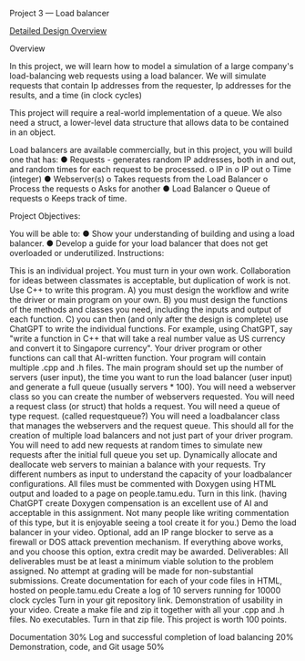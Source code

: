 Project 3 — Load balancer

[Detailed Design Overview](https://people.tamu.edu/~uzma_hamid/)

Overview

In this project, we will learn how to model a simulation of a large company's load-balancing web requests using a load balancer. We will simulate requests that contain Ip addresses from the requester, Ip addresses for the results, and a time (in clock cycles)

This project will require a real-world implementation of a queue. We also need a struct, a lower-level data structure that allows data to be contained in an object.

Load balancers are available commercially, but in this project, you will build one that has: ● Requests - generates random IP addresses, both in and out, and random times for each request to be processed. o IP in o IP out o Time (integer) ● Webserver(s) o Takes requests from the Load Balancer o Process the requests o Asks for another ● Load Balancer o Queue of requests o Keeps track of time.

Project Objectives:

You will be able to: ● Show your understanding of building and using a load balancer. ● Develop a guide for your load balancer that does not get overloaded or underutilized. Instructions:

This is an individual project. You must turn in your own work.
Collaboration for ideas between classmates is acceptable, but duplication of work is not.
Use C++ to write this program. A) you must design the workflow and write the driver or main program on your own. B) you must design the functions of the methods and classes you need, including the inputs and output of each function. C) you can then (and only after the design is complete) use ChatGPT to write the individual functions. For example, using ChatGPT, say "write a function in C++ that will take a real number value as US currency and convert it to Singapore currency". Your driver program or other functions can call that AI-written function.
Your program will contain multiple .cpp and .h files. The main program should set up the number of servers (user input), the time you want to run the load balancer (user input) and generate a full queue (usually servers * 100).
You will need a webserver class so you can create the number of webservers requested.
You will need a request class (or struct) that holds a request.
You will need a queue of type request. (called requestqueue?)
You will need a loadbalancer class that manages the webservers and the request queue. This should all for the creation of multiple load balancers and not just part of your driver program.
You will need to add new requests at random times to simulate new requests after the initial full queue you set up.
Dynamically allocate and deallocate web servers to mainian a balance with your requests.
Try different numbers as input to understand the capacity of your loadbalancer configurations.
All files must be commented with Doxygen using HTML output and loaded to a page on people.tamu.edu. Turn in this link. (having ChatGPT create Doxygen compensation is an excellent use of AI and acceptable in this assignment. Not many people like writing commentation of this type, but it is enjoyable seeing a tool create it for you.)
Demo the load balancer in your video.
Optional, add an IP range blocker to serve as a firewall or DOS attack prevention mechanism. If everything above works, and you choose this option, extra credit may be awarded.
Deliverables: All deliverables must be at least a minimum viable solution to the problem assigned. No attempt at grading will be made for non-substantial submissions. Create documentation for each of your code files in HTML, hosted on people.tamu.edu Create a log of 10 servers running for 10000 clock cycles Turn in your git repository link.
Demonstration of usability in your video. Create a make file and zip it together with all your .cpp and .h files. No executables. Turn in that zip file. This project is worth 100 points.

Documentation 30% Log and successful completion of load balancing 20% Demonstration, code, and Git usage 50%
